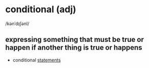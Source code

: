 # conditional (adj)

/kənˈdɪʃənl/

## expressing something that must be true or happen if another thing is true or happens

- conditional [statements](../s/statement-n.md#a-formal-or-official-account-of-facts-or-opinions)
